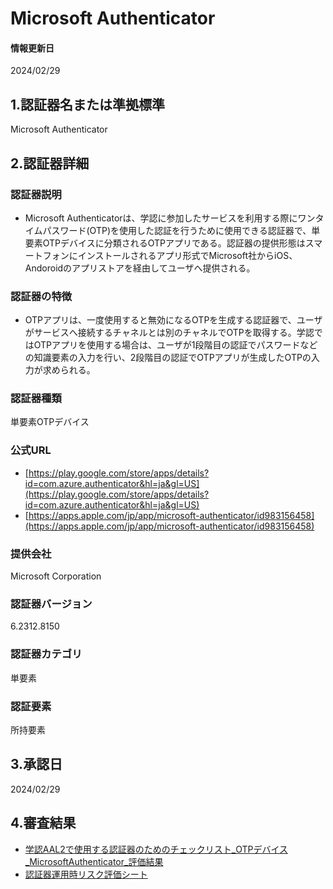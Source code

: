 # Microsoft Authenticator

#### 情報更新日
  2024/02/29

## 1.認証器名または準拠標準
  Microsoft Authenticator

## 2.認証器詳細

### 認証器説明
  - Microsoft Authenticatorは、学認に参加したサービスを利用する際にワンタイムパスワード(OTP)を使用した認証を行うために使用できる認証器で、単要素OTPデバイスに分類されるOTPアプリである。認証器の提供形態はスマートフォンにインストールされるアプリ形式でMicrosoft社からiOS、Andoroidのアプリストアを経由してユーザへ提供される。

### 認証器の特徴
  - OTPアプリは、一度使用すると無効になるOTPを生成する認証器で、ユーザがサービスへ接続するチャネルとは別のチャネルでOTPを取得する。学認ではOTPアプリを使用する場合は、ユーザが1段階目の認証でパスワードなどの知識要素の入力を行い、2段階目の認証でOTPアプリが生成したOTPの入力が求められる。

### 認証器種類
  単要素OTPデバイス

### 公式URL
  - [https://play.google.com/store/apps/details?id=com.azure.authenticator&hl=ja&gl=US](https://play.google.com/store/apps/details?id=com.azure.authenticator&hl=ja&gl=US)
  - [https://apps.apple.com/jp/app/microsoft-authenticator/id983156458](https://apps.apple.com/jp/app/microsoft-authenticator/id983156458)

### 提供会社
  Microsoft Corporation

### 認証器バージョン
  6.2312.8150

### 認証器カテゴリ
  単要素

### 認証要素
  所持要素

## 3.承認日
  2024/02/29

## 4.審査結果
  - [学認AAL2で使用する認証器のためのチェックリスト_OTPデバイス_MicrosoftAuthenticator_評価結果](assets/checklist_ms_authenticator.xlsx)
  - [認証器運用時リスク評価シート](../risk_assesment/)